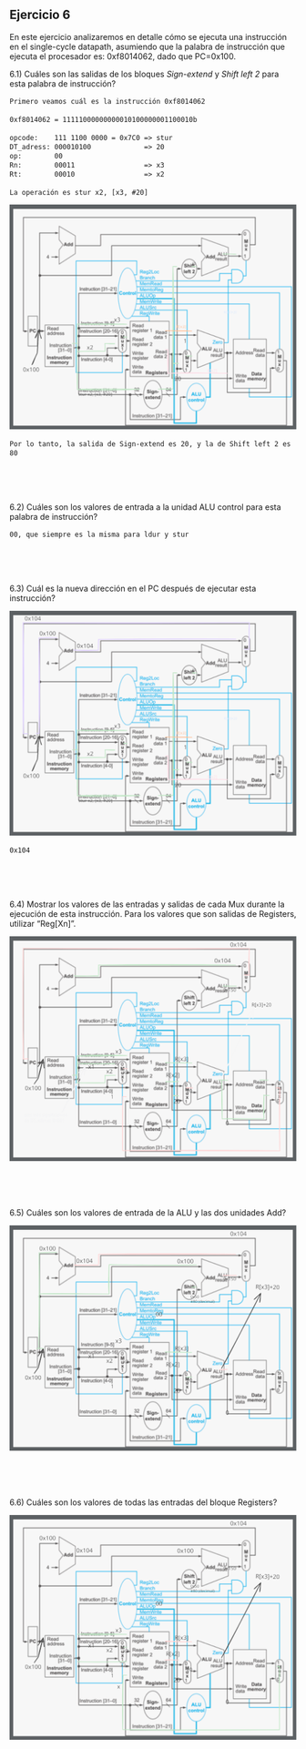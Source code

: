## Ejercicio 6
En este ejercicio analizaremos en detalle cómo se ejecuta una instrucción en el single-cycle datapath, asumiendo que la palabra de instrucción que ejecuta el procesador es: 0xf8014062, dado que PC=0x100.

6.1) Cuáles son las salidas de los bloques *Sign-extend* y *Shift left 2* para esta palabra de instrucción?
```
Primero veamos cuál es la instrucción 0xf8014062

0xf8014062 = 11111000000000010100000001100010b

opcode:    111 1100 0000 = 0x7C0 => stur
DT_adress: 000010100             => 20  
op:        00
Rn:        00011                 => x3
Rt:        00010                 => x2

La operación es stur x2, [x3, #20]
```

![Simple datapath with the control unit](./assets/ej06.1.svg)

```
Por lo tanto, la salida de Sign-extend es 20, y la de Shift left 2 es 80
```

<br><br><br>

6.2) Cuáles son los valores de entrada a la unidad ALU control para esta palabra de instrucción?
```
00, que siempre es la misma para ldur y stur
```

<br><br><br>

6.3) Cuál es la nueva dirección en el PC después de ejecutar esta instrucción?

![Simple datapath with the control unit](./assets/ej06.3.svg)

```
0x104
```

<br><br><br>

6.4) Mostrar los valores de las entradas y salidas de cada Mux durante la ejecución de esta instrucción. Para los valores que son salidas de Registers, utilizar “Reg[Xn]”.

![Simple datapath with the control unit](./assets/ej06.4.svg)

<br><br><br>

6.5) Cuáles son los valores de entrada de la ALU y las dos unidades Add?

![Simple datapath with the control unit](./assets/ej06.5.svg)

<br><br><br>

6.6) Cuáles son los valores de todas las entradas del bloque Registers?

![Simple datapath with the control unit](./assets/ej06.6.svg)